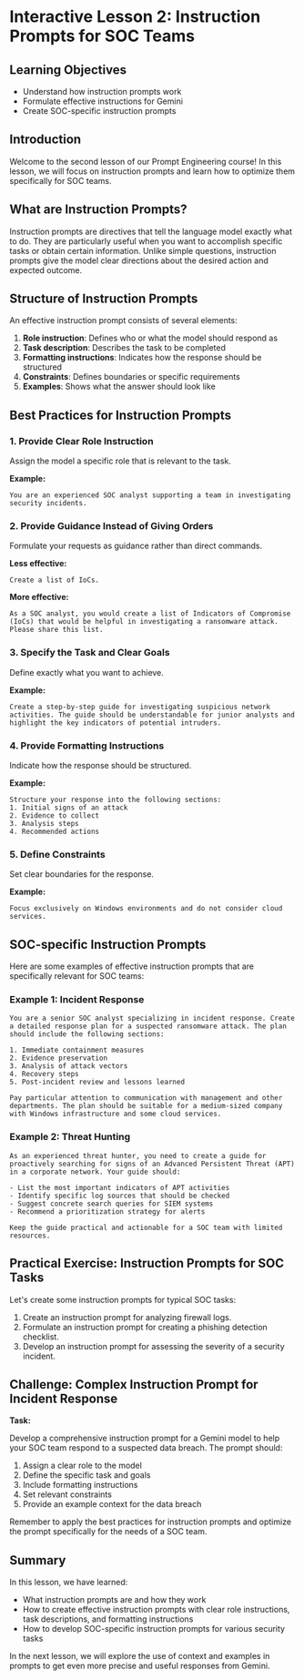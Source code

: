 # Interactive Lesson 2: Instruction Prompts for SOC Teams

## Learning Objectives
- Understand how instruction prompts work
- Formulate effective instructions for Gemini
- Create SOC-specific instruction prompts

## Introduction

Welcome to the second lesson of our Prompt Engineering course! In this lesson, we will focus on instruction prompts and learn how to optimize them specifically for SOC teams.

## What are Instruction Prompts?

Instruction prompts are directives that tell the language model exactly what to do. They are particularly useful when you want to accomplish specific tasks or obtain certain information. Unlike simple questions, instruction prompts give the model clear directions about the desired action and expected outcome.

## Structure of Instruction Prompts

An effective instruction prompt consists of several elements:

1. **Role instruction**: Defines who or what the model should respond as
2. **Task description**: Describes the task to be completed
3. **Formatting instructions**: Indicates how the response should be structured
4. **Constraints**: Defines boundaries or specific requirements
5. **Examples**: Shows what the answer should look like

## Best Practices for Instruction Prompts

### 1. Provide Clear Role Instruction

Assign the model a specific role that is relevant to the task.

**Example:**
```
You are an experienced SOC analyst supporting a team in investigating security incidents.
```

### 2. Provide Guidance Instead of Giving Orders

Formulate your requests as guidance rather than direct commands.

**Less effective:**
```
Create a list of IoCs.
```

**More effective:**
```
As a SOC analyst, you would create a list of Indicators of Compromise (IoCs) that would be helpful in investigating a ransomware attack. Please share this list.
```

### 3. Specify the Task and Clear Goals

Define exactly what you want to achieve.

**Example:**
```
Create a step-by-step guide for investigating suspicious network activities. The guide should be understandable for junior analysts and highlight the key indicators of potential intruders.
```

### 4. Provide Formatting Instructions

Indicate how the response should be structured.

**Example:**
```
Structure your response into the following sections:
1. Initial signs of an attack
2. Evidence to collect
3. Analysis steps
4. Recommended actions
```

### 5. Define Constraints

Set clear boundaries for the response.

**Example:**
```
Focus exclusively on Windows environments and do not consider cloud services.
```

## SOC-specific Instruction Prompts

Here are some examples of effective instruction prompts that are specifically relevant for SOC teams:

### Example 1: Incident Response

```
You are a senior SOC analyst specializing in incident response. Create a detailed response plan for a suspected ransomware attack. The plan should include the following sections:

1. Immediate containment measures
2. Evidence preservation
3. Analysis of attack vectors
4. Recovery steps
5. Post-incident review and lessons learned

Pay particular attention to communication with management and other departments. The plan should be suitable for a medium-sized company with Windows infrastructure and some cloud services.
```

### Example 2: Threat Hunting

```
As an experienced threat hunter, you need to create a guide for proactively searching for signs of an Advanced Persistent Threat (APT) in a corporate network. Your guide should:

- List the most important indicators of APT activities
- Identify specific log sources that should be checked
- Suggest concrete search queries for SIEM systems
- Recommend a prioritization strategy for alerts

Keep the guide practical and actionable for a SOC team with limited resources.
```

## Practical Exercise: Instruction Prompts for SOC Tasks

Let's create some instruction prompts for typical SOC tasks:

1. Create an instruction prompt for analyzing firewall logs.
2. Formulate an instruction prompt for creating a phishing detection checklist.
3. Develop an instruction prompt for assessing the severity of a security incident.

## Challenge: Complex Instruction Prompt for Incident Response

**Task:**

Develop a comprehensive instruction prompt for a Gemini model to help your SOC team respond to a suspected data breach. The prompt should:

1. Assign a clear role to the model
2. Define the specific task and goals
3. Include formatting instructions
4. Set relevant constraints
5. Provide an example context for the data breach

Remember to apply the best practices for instruction prompts and optimize the prompt specifically for the needs of a SOC team.

## Summary

In this lesson, we have learned:
- What instruction prompts are and how they work
- How to create effective instruction prompts with clear role instructions, task descriptions, and formatting instructions
- How to develop SOC-specific instruction prompts for various security tasks

In the next lesson, we will explore the use of context and examples in prompts to get even more precise and useful responses from Gemini.
